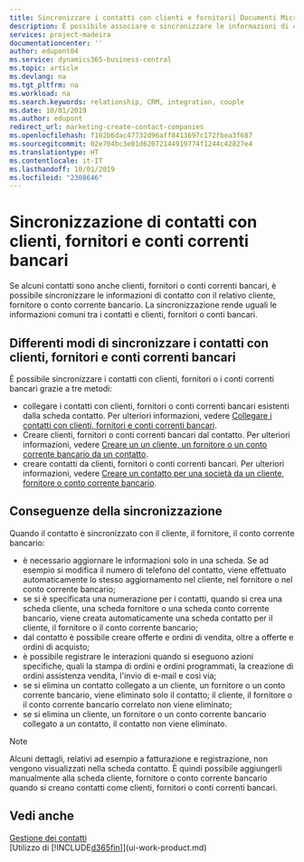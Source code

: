 ```yaml
---
title: Sincronizzare i contatti con clienti e fornitori| Documenti Microsoft
description: È possibile associare o sincronizzare le informazioni di contatto dei contatti che sono anche clienti, fornitori o conti correnti bancari, in modo da aggiornate le informazioni una volta sola.
services: project-madeira
documentationcenter: ''
author: edupont04
ms.service: dynamics365-business-central
ms.topic: article
ms.devlang: na
ms.tgt_pltfrm: na
ms.workload: na
ms.search.keywords: relationship, CRM, integration, couple
ms.date: 10/01/2019
ms.author: edupont
redirect_url: marketing-create-contact-companies
ms.openlocfilehash: f102b6dac47732d96aff8413697c172fbea3f687
ms.sourcegitcommit: 02e704bc3e01d62072144919774f1244c42827e4
ms.translationtype: HT
ms.contentlocale: it-IT
ms.lasthandoff: 10/01/2019
ms.locfileid: "2308646"
---
```

# <a name="synchronizing-contacts-with-customers-vendors-and-bank-accounts"></a>Sincronizzazione di contatti con clienti, fornitori e conti correnti bancari
Se alcuni contatti sono anche clienti, fornitori o conti correnti bancari, è possibile sincronizzare le informazioni di contatto con il relativo cliente, fornitore o conto corrente bancario. La sincronizzazione rende uguali le informazioni comuni tra i contatti e clienti, fornitori o conti bancari.  

## <a name="different-ways-to-synchronize-contacts-with-customers-vendors-and-bank-accounts"></a>Differenti modi di sincronizzare i contatti con clienti, fornitori e conti correnti bancari
È possibile sincronizzare i contatti con clienti, fornitori o i conti correnti bancari grazie a tre metodi:

* collegare i contatti con clienti, fornitori o conti correnti bancari esistenti dalla scheda contatto. Per ulteriori informazioni, vedere [Collegare i contatti con clienti, fornitori e conti correnti bancari](marketing-how-link-contact.md).
* Creare clienti, fornitori o conti correnti bancari dal contatto. Per ulteriori informazioni, vedere [Creare un un cliente, un fornitore o un conto corrente bancario da un contatto](marketing-how-create-contacts-new-customers-vendors-bank-accounts.md).
* creare contatti da clienti, fornitori o conti correnti bancari. Per ulteriori informazioni, vedere [Creare un contatto per una società da un cliente, fornitore o conto corrente bancario](marketing-how-create-contact-companies.md).

## <a name="consequences-of-synchronization"></a>Conseguenze della sincronizzazione
Quando il contatto è sincronizzato con il cliente, il fornitore, il conto corrente bancario:

* è necessario aggiornare le informazioni solo in una scheda. Se ad esempio si modifica il numero di telefono del contatto, viene effettuato automaticamente lo stesso aggiornamento nel cliente, nel fornitore o nel conto corrente bancario;
* se si è specificata una numerazione per i contatti, quando si crea una scheda cliente, una scheda fornitore o una scheda conto corrente bancario, viene creata automaticamente una scheda contatto per il cliente, il fornitore o il conto corrente bancario;
* dal contatto è possibile creare offerte e ordini di vendita, oltre a offerte e ordini di acquisto;
* è possibile registrare le interazioni quando si eseguono azioni specifiche, quali la stampa di ordini e ordini programmati, la creazione di ordini assistenza vendita, l'invio di e-mail e così via;
* se si elimina un contatto collegato a un cliente, un fornitore o un conto corrente bancario, viene eliminato solo il contatto; il cliente, il fornitore o il conto corrente bancario correlato non viene eliminato;
* se si elimina un cliente, un fornitore o un conto corrente bancario collegato a un contatto, il contatto non viene eliminato.

> [!NOTE]  
>   Alcuni dettagli, relativi ad esempio a fatturazione e registrazione, non vengono visualizzati nella scheda contatto. È quindi possibile aggiungerli manualmente alla scheda cliente, fornitore o conto corrente bancario quando si creano contatti come clienti, fornitori o conti correnti bancari.

## <a name="see-also"></a>Vedi anche
[Gestione dei contatti](marketing-contacts.md)  
[Utilizzo di [!INCLUDE[d365fin](includes/d365fin_md.md)]](ui-work-product.md)
